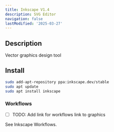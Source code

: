 ```yaml
---
title: Inkscape V1.4
description: SVG Editor
navigation: false 
lastModified: '2025-03-27'
---
```


## Description

Vector graphics design tool

## Install

```bash
sudo add-apt-repository ppa:inkscape.dev/stable
sudo apt update
sudo apt install inkscape
```

### Workflows

- [ ] TODO: Add link for workflows link to graphics


See Inkscape Workflows. 
